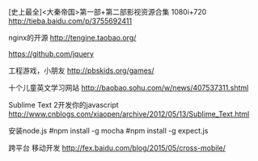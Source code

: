 
[史上最全]<大秦帝国>第一部+第二部影视资源合集 1080i+720
http://tieba.baidu.com/p/3755692411

nginx的开源
http://tengine.taobao.org/

https://github.com/jquery

工程游戏，小朋友
http://pbskids.org/games/

十个儿童英文学习网站
http://baobao.sohu.com/w/news/407537311.shtml

Sublime Text 2开发你的javascript
http://www.cnblogs.com/xiaopen/archive/2012/05/13/Sublime_Text.html

安装node.js
\#npm install -g mocha
\#npm install -g expect.js

跨平台 移动开发
http://fex.baidu.com/blog/2015/05/cross-mobile/
